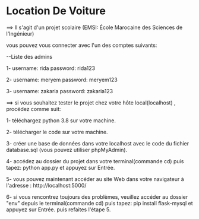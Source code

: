 # Location De Voiture


==> Il s'agit d'un projet scolaire (EMSI: École Marocaine des Sciences de l'Ingénieur) 


vous pouvez vous connecter avec l'un des comptes suivants:

  --Liste des admins 

  1- username: rida  password: rida123
  
  2- username: meryem  password: meryem123
  
  3- username: zakaria  password: zakaria123
  
 

==> si vous souhaitez tester le projet chez votre hôte local(localhost) , procédez comme suit:

  1- téléchargez python 3.8 sur votre machine.
  
  2- télécharger le code sur votre machine.
  
  3- créer une base de données dans votre localhost avec le code du fichier database.sql (vous pouvez utiliser phpMyAdmin).
  
  4- accédez au dossier du projet dans votre terminal(commande cd) puis tapez: python app.py et appuyez sur Entrée.
  
  5- vous pouvez maintenant accéder au site Web dans votre navigateur à l'adresse : http://localhost:5000/
  
  6- si vous rencontrez toujours des problèmes, veuillez accéder au dossier "env" depuis le terminal(commande cd) puis tapez: pip install flask-mysql et appuyez sur Entrée. puis refaites l'étape 5.
